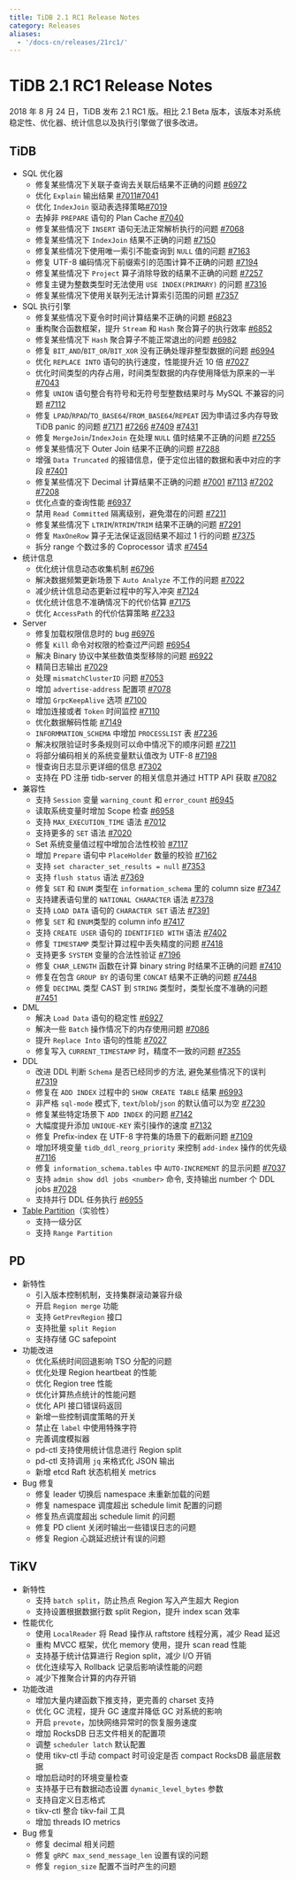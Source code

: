 ```yaml
---
title: TiDB 2.1 RC1 Release Notes
category: Releases
aliases:
  - '/docs-cn/releases/21rc1/'
---
```


# TiDB 2.1 RC1 Release Notes

2018 年 8 月 24 日，TiDB 发布 2.1 RC1 版。相比 2.1 Beta 版本，该版本对系统稳定性、优化器、统计信息以及执行引擎做了很多改进。

## TiDB

- SQL 优化器 
    - 修复某些情况下关联子查询去关联后结果不正确的问题 [#6972](https://github.com/pingcap/tidb/pull/6972)
    - 优化 `Explain` 输出结果 [#7011](https://github.com/pingcap/tidb/pull/7011)[#7041](https://github.com/pingcap/tidb/pull/7041)
    - 优化 `IndexJoin` 驱动表选择策略[#7019](https://github.com/pingcap/tidb/pull/7019)
    - 去掉非 `PREPARE` 语句的 Plan Cache [#7040](https://github.com/pingcap/tidb/pull/7040)
    - 修复某些情况下 `INSERT` 语句无法正常解析执行的问题 [#7068](https://github.com/pingcap/tidb/pull/7068)
    - 修复某些情况下 `IndexJoin` 结果不正确的问题 [#7150](https://github.com/pingcap/tidb/pull/7150)
    - 修复某些情况下使用唯一索引不能查询到 `NULL` 值的问题 [#7163](https://github.com/pingcap/tidb/pull/7163)
    - 修复 UTF-8 编码情况下前缀索引的范围计算不正确的问题 [#7194](https://github.com/pingcap/tidb/pull/7194)
    - 修复某些情况下 `Project` 算子消除导致的结果不正确的问题 [#7257](https://github.com/pingcap/tidb/pull/7257)
    - 修复主键为整数类型时无法使用 `USE INDEX(PRIMARY)` 的问题 [#7316](https://github.com/pingcap/tidb/pull/7316)
    - 修复某些情况下使用关联列无法计算索引范围的问题 [#7357](https://github.com/pingcap/tidb/pull/7357)
- SQL 执行引擎 
    - 修复某些情况下夏令时时间计算结果不正确的问题 [#6823](https://github.com/pingcap/tidb/pull/6823)
    - 重构聚合函数框架，提升 `Stream` 和 `Hash` 聚合算子的执行效率 [#6852](https://github.com/pingcap/tidb/pull/6852)
    - 修复某些情况下 `Hash` 聚合算子不能正常退出的问题 [#6982](https://github.com/pingcap/tidb/pull/6982)
    - 修复 `BIT_AND`/`BIT_OR`/`BIT_XOR` 没有正确处理非整型数据的问题 [#6994](https://github.com/pingcap/tidb/pull/6994)
    - 优化 `REPLACE INTO` 语句的执行速度，性能提升近 10 倍 [#7027](https://github.com/pingcap/tidb/pull/7027)
    - 优化时间类型的内存占用，时间类型数据的内存使用降低为原来的一半 [#7043](https://github.com/pingcap/tidb/pull/7043)
    - 修复 `UNION` 语句整合有符号和无符号型整数结果时与 MySQL 不兼容的问题 [#7112](https://github.com/pingcap/tidb/pull/7112)
    - 修复 `LPAD`/`RPAD`/`TO_BASE64`/`FROM_BASE64`/`REPEAT` 因为申请过多内存导致 TiDB panic 的问题 [#7171](https://github.com/pingcap/tidb/pull/7171) [#7266](https://github.com/pingcap/tidb/pull/7266) [#7409](https://github.com/pingcap/tidb/pull/7409) [#7431](https://github.com/pingcap/tidb/pull/7431)
    - 修复 `MergeJoin`/`IndexJoin` 在处理 `NULL` 值时结果不正确的问题 [#7255](https://github.com/pingcap/tidb/pull/7255)
    - 修复某些情况下 Outer Join 结果不正确的问题 [#7288](https://github.com/pingcap/tidb/pull/7288)
    - 增强 `Data Truncated` 的报错信息，便于定位出错的数据和表中对应的字段 [#7401](https://github.com/pingcap/tidb/pull/7401)
    - 修复某些情况下 Decimal 计算结果不正确的问题 [#7001](https://github.com/pingcap/tidb/pull/7001) [#7113](https://github.com/pingcap/tidb/pull/7113) [#7202](https://github.com/pingcap/tidb/pull/7202) [#7208](https://github.com/pingcap/tidb/pull/7208)
    - 优化点查的查询性能 [#6937](https://github.com/pingcap/tidb/pull/6937)
    - 禁用 `Read Committed` 隔离级别，避免潜在的问题 [#7211](https://github.com/pingcap/tidb/pull/7211)
    - 修复某些情况下 `LTRIM`/`RTRIM`/`TRIM` 结果不正确的问题 [#7291](https://github.com/pingcap/tidb/pull/7291)
    - 修复 `MaxOneRow` 算子无法保证返回结果不超过 1 行的问题 [#7375](https://github.com/pingcap/tidb/pull/7375)
    - 拆分 range 个数过多的 Coprocessor 请求 [#7454](https://github.com/pingcap/tidb/pull/7454)
- 统计信息 
    - 优化统计信息动态收集机制 [#6796](https://github.com/pingcap/tidb/pull/6796)
    - 解决数据频繁更新场景下 `Auto Analyze` 不工作的问题 [#7022](https://github.com/pingcap/tidb/pull/7022)
    - 减少统计信息动态更新过程中的写入冲突 [#7124](https://github.com/pingcap/tidb/pull/7124)
    - 优化统计信息不准确情况下的代价估算 [#7175](https://github.com/pingcap/tidb/pull/7175)
    - 优化 `AccessPath` 的代价估算策略 [#7233](https://github.com/pingcap/tidb/pull/7233)
- Server 
    - 修复加载权限信息时的 bug [#6976](https://github.com/pingcap/tidb/pull/6976)
    - 修复 `Kill` 命令对权限的检查过严问题 [#6954](https://github.com/pingcap/tidb/pull/6954)
    - 解决 Binary 协议中某些数值类型移除的问题 [#6922](https://github.com/pingcap/tidb/pull/6922)
    - 精简日志输出 [#7029](https://github.com/pingcap/tidb/pull/7029)
    - 处理 `mismatchClusterID` 问题 [#7053](https://github.com/pingcap/tidb/pull/7053)
    - 增加 `advertise-address` 配置项 [#7078](https://github.com/pingcap/tidb/pull/7078)
    - 增加 `GrpcKeepAlive` 选项 [#7100](https://github.com/pingcap/tidb/pull/7100)
    - 增加连接或者 `Token` 时间监控 [#7110](https://github.com/pingcap/tidb/pull/7110)
    - 优化数据解码性能 [#7149](https://github.com/pingcap/tidb/pull/7149)
    - `INFORMMATION_SCHEMA` 中增加 `PROCESSLIST` 表 [#7236](https://github.com/pingcap/tidb/pull/7236)
    - 解决权限验证时多条规则可以命中情况下的顺序问题 [#7211](https://github.com/pingcap/tidb/pull/7211)
    - 将部分编码相关的系统变量默认值改为 UTF-8 [#7198](https://github.com/pingcap/tidb/pull/7198)
    - 慢查询日志显示更详细的信息 [#7302](https://github.com/pingcap/tidb/pull/7302)
    - 支持在 PD 注册 tidb-server 的相关信息并通过 HTTP API 获取 [#7082](https://github.com/pingcap/tidb/pull/7082)
- 兼容性 
    - 支持 `Session` 变量 `warning_count` 和 `error_count` [#6945](https://github.com/pingcap/tidb/pull/6945)
    - 读取系统变量时增加 Scope 检查 [#6958](https://github.com/pingcap/tidb/pull/6958)
    - 支持 `MAX_EXECUTION_TIME` 语法 [#7012](https://github.com/pingcap/tidb/pull/7012)
    - 支持更多的 `SET` 语法 [#7020](https://github.com/pingcap/tidb/pull/7020)
    - Set 系统变量值过程中增加合法性校验 [#7117](https://github.com/pingcap/tidb/pull/7117)
    - 增加 `Prepare` 语句中 `PlaceHolder` 数量的校验 [#7162](https://github.com/pingcap/tidb/pull/7162)
    - 支持 `set character_set_results = null` [#7353](https://github.com/pingcap/tidb/pull/7353)
    - 支持 `flush status` 语法 [#7369](https://github.com/pingcap/tidb/pull/7369)
    - 修复 `SET` 和 `ENUM` 类型在 `information_schema` 里的 column size [#7347](https://github.com/pingcap/tidb/pull/7347)
    - 支持建表语句里的 `NATIONAL CHARACTER` 语法 [#7378](https://github.com/pingcap/tidb/pull/7378)
    - 支持 `LOAD DATA` 语句的 `CHARACTER SET` 语法 [#7391](https://github.com/pingcap/tidb/pull/7391)
    - 修复 `SET` 和 `ENUM`类型的 column info [#7417](https://github.com/pingcap/tidb/pull/7417)
    - 支持 `CREATE USER` 语句的 `IDENTIFIED WITH` 语法 [#7402](https://github.com/pingcap/tidb/pull/7402)
    - 修复 `TIMESTAMP` 类型计算过程中丢失精度的问题 [#7418](https://github.com/pingcap/tidb/pull/7418)
    - 支持更多 `SYSTEM` 变量的合法性验证 [#7196](https://github.com/pingcap/tidb/pull/7196)
    - 修复 `CHAR_LENGTH` 函数在计算 binary string 时结果不正确的问题 [#7410](https://github.com/pingcap/tidb/pull/7410)
    - 修复在包含 `GROUP BY` 的语句里 `CONCAT` 结果不正确的问题 [#7448](https://github.com/pingcap/tidb/pull/7448)
    - 修复 `DECIMAL` 类型 CAST 到 `STRING` 类型时，类型长度不准确的问题 [#7451](https://github.com/pingcap/tidb/pull/7451)
- DML 
    - 解决 `Load Data` 语句的稳定性 [#6927](https://github.com/pingcap/tidb/pull/6927)
    - 解决一些 `Batch` 操作情况下的内存使用问题 [#7086](https://github.com/pingcap/tidb/pull/7086)
    - 提升 `Replace Into` 语句的性能 [#7027](https://github.com/pingcap/tidb/pull/7027)
    - 修复写入 `CURRENT_TIMESTAMP` 时，精度不一致的问题 [#7355](https://github.com/pingcap/tidb/pull/7355)
- DDL 
    - 改进 DDL 判断 `Schema` 是否已经同步的方法, 避免某些情况下的误判 [#7319](https://github.com/pingcap/tidb/pull/7319)
    - 修复在 `ADD INDEX` 过程中的 `SHOW CREATE TABLE` 结果 [#6993](https://github.com/pingcap/tidb/pull/6993)
    - 非严格 `sql-mode` 模式下, `text`/`blob`/`json` 的默认值可以为空 [#7230](https://github.com/pingcap/tidb/pull/7230)
    - 修复某些特定场景下 `ADD INDEX` 的问题 [#7142](https://github.com/pingcap/tidb/pull/7142)
    - 大幅度提升添加 `UNIQUE-KEY` 索引操作的速度 [#7132](https://github.com/pingcap/tidb/pull/7132)
    - 修复 Prefix-index 在 UTF-8 字符集的场景下的截断问题 [#7109](https://github.com/pingcap/tidb/pull/7109)
    - 增加环境变量 `tidb_ddl_reorg_priority` 来控制 `add-index` 操作的优先级 [#7116](https://github.com/pingcap/tidb/pull/7116)
    - 修复 `information_schema.tables` 中 `AUTO-INCREMENT` 的显示问题 [#7037](https://github.com/pingcap/tidb/pull/7037)
    - 支持 `admin show ddl jobs <number>` 命令, 支持输出 number 个 DDL jobs [#7028](https://github.com/pingcap/tidb/pull/7028)
    - 支持并行 DDL 任务执行 [#6955](https://github.com/pingcap/tidb/pull/6955)
- [Table Partition](https://github.com/pingcap/tidb/projects/6)（实验性） 
    - 支持一级分区
    - 支持 `Range Partition`

## PD

- 新特性 
    - 引入版本控制机制，支持集群滚动兼容升级
    - 开启 `Region merge` 功能
    - 支持 `GetPrevRegion` 接口
    - 支持批量 `split Region`
    - 支持存储 GC safepoint
- 功能改进 
    - 优化系统时间回退影响 TSO 分配的问题
    - 优化处理 Region heartbeat 的性能
    - 优化 Region tree 性能
    - 优化计算热点统计的性能问题
    - 优化 API 接口错误码返回
    - 新增一些控制调度策略的开关
    - 禁止在 `label` 中使用特殊字符
    - 完善调度模拟器
    - pd-ctl 支持使用统计信息进行 Region split
    - pd-ctl 支持调用 `jq` 来格式化 JSON 输出
    - 新增 etcd Raft 状态机相关 metrics
- Bug 修复 
    - 修复 leader 切换后 namespace 未重新加载的问题
    - 修复 namespace 调度超出 schedule limit 配置的问题
    - 修复热点调度超出 schedule limit 的问题
    - 修复 PD client 关闭时输出一些错误日志的问题
    - 修复 Region 心跳延迟统计有误的问题

## TiKV

- 新特性 
    - 支持 `batch split`，防止热点 Region 写入产生超大 Region
    - 支持设置根据数据行数 split Region，提升 index scan 效率
- 性能优化 
    - 使用 `LocalReader` 将 Read 操作从 raftstore 线程分离，减少 Read 延迟
    - 重构 MVCC 框架，优化 memory 使用，提升 scan read 性能
    - 支持基于统计估算进行 Region split，减少 I/O 开销
    - 优化连续写入 Rollback 记录后影响读性能的问题
    - 减少下推聚合计算的内存开销
- 功能改进 
    - 增加大量内建函数下推支持，更完善的 charset 支持
    - 优化 GC 流程，提升 GC 速度并降低 GC 对系统的影响
    - 开启 `prevote`，加快网络异常时的恢复服务速度
    - 增加 RocksDB 日志文件相关的配置项
    - 调整 `scheduler latch` 默认配置
    - 使用 tikv-ctl 手动 compact 时可设定是否 compact RocksDB 最底层数据
    - 增加启动时的环境变量检查
    - 支持基于已有数据动态设置 `dynamic_level_bytes` 参数
    - 支持自定义日志格式
    - tikv-ctl 整合 tikv-fail 工具
    - 增加 threads IO metrics
- Bug 修复 
    - 修复 decimal 相关问题
    - 修复 `gRPC max_send_message_len` 设置有误的问题
    - 修复 `region_size` 配置不当时产生的问题
